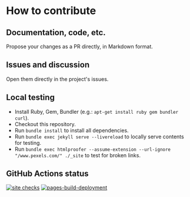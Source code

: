 # How to contribute

## Documentation, code, etc.

Propose your changes as a PR directly, in Markdown format.

## Issues and discussion

Open them directly in the project's issues. 

## Local testing

- Install Ruby, Gem, Bundler (e.g.: `apt-get install ruby gem bundler curl`).
- Checkout this repository.
- Run `bundle install` to install all dependencies.
- Run `bundle exec jekyll serve --livereload` to locally serve contents for testing.
- Run `bundle exec htmlproofer --assume-extension --url-ignore "/www.pexels.com/" ./_site` to test for broken links.

## GitHub Actions status

[![site checks](https://github.com/RapidRiskAssessment/website/actions/workflows/checks.yml/badge.svg)](https://github.com/RapidRiskAssessment/website/actions/workflows/checks.yml)
[![pages-build-deployment](https://github.com/RapidRiskAssessment/website/actions/workflows/pages/pages-build-deployment/badge.svg)](https://github.com/RapidRiskAssessment/website/actions/workflows/pages/pages-build-deployment)
